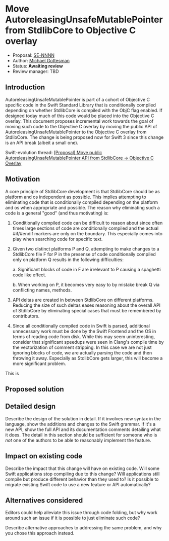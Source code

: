 # Move AutoreleasingUnsafeMutablePointer from StdlibCore to Objective C overlay

* Proposal: [SE-NNNN](NNNN-Move-autoreleasing-pointer-to-objc-overlay.md)
* Author: [Michael Gottesman](https://github.com/gottesmm)
* Status: **Awaiting review**
* Review manager: TBD

## Introduction

AutoreleasingUnsafeMutablePointer is part of a cohort of Objective C specific code in the Swift Standard Library that is conditionally compiled depending on whether StdlibCore is compiled with the ObjC flag enabled. If designed today much of this code would be placed into the Objective C overlay. This document proposes incremental work towards the goal of moving such code to the Objective C overlay by moving the public API of AutoreleasingUnsafeMutablePointer to the Objective C overlay from StdlibCore. The change is being proposed now for Swift 3 since this change is an API break (albeit a small one).

Swift-evolution thread: [[Proposal] Move public AutoreleasingUnsafeMutablePointer API from StdlibCore -> Objective C Overlay](http://thread.gmane.org/gmane.comp.lang.swift.evolution/24631)

## Motivation

A core principle of StdlibCore development is that StdlibCore should be as platform and os independent as possible. This implies attempting to eliminating code that is conditionally compiled depending on the platform and os when appropriate and possible. The reason why eliminating such a code is a general "good" (and thus motivating) is:

1. Conditionally compiled code can be difficult to reason about since often times large sections of code are conditionally compiled and the actual \#if/\#endif markers are only on the boundary. This especially comes into play when searching code for specific text.

2. Given two distinct platforms P and Q, attempting to make changes to a StdlibCore file F for P in the presense of code conditionally compiled only on platform Q results in the following difficulties:

   a. Significant blocks of code in F are irrelevant to P causing a spaghetti code like effect.

   b. When working on P, it becomes very easy to by mistake break Q via conflicting names, methods.

3. API deltas are created in between StdlibCore on different platforms. Reducing the size of such deltas eases reasoning about the overall API of StdlibCore by eliminating special cases that must be remembered by contributors.

4. Since all conditionally compiled code in Swift is parsed, additional unnecessary work must be done by the Swift Frontend and the OS in terms of reading code from disk. While this may seem uninteresting, consider that significant speedups were seen in Clang's compile time by the vectorization of comment stripping. In this case we are not just ignoring blocks of code, we are actually parsing the code and then throwing it away. Especially as StdlibCore gets larger, this will become a more significant problem.

This is 

## Proposed solution



## Detailed design

Describe the design of the solution in detail. If it involves new
syntax in the language, show the additions and changes to the Swift
grammar. If it's a new API, show the full API and its documentation
comments detailing what it does. The detail in this section should be
sufficient for someone who is *not* one of the authors to be able to
reasonably implement the feature.

## Impact on existing code

Describe the impact that this change will have on existing code. Will some
Swift applications stop compiling due to this change? Will applications still
compile but produce different behavior than they used to? Is it
possible to migrate existing Swift code to use a new feature or API
automatically?

## Alternatives considered

Editors could help alleviate this issue through code folding, but why work
around such an issue if it is possible to just eliminate such code?

Describe alternative approaches to addressing the same problem, and
why you chose this approach instead.

